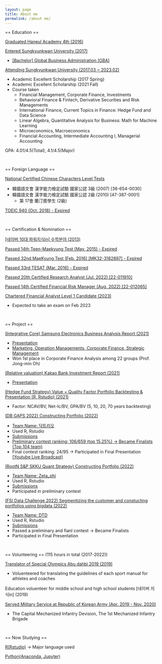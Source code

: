 ```yaml
---
layout: page
title: About me
permalink: /about me/
---
```


== Education ==

[Graduated Haneul Academy 4th (2016)](http://haneul.hs.kr/)

[Entered Sungkyunkwan University (2017)](https://www.skku.edu/skku/index.do)
  - [[Bachelor] Global Business Administration (GBA)](https://globalbiz.skku.edu/gba/index.do)

[Attending Sungkyunkwan University (2017.03 ~ 2023.02)](https://www.skku.edu/skku/index.do)
  - Academic Excellent Scholarship (2017 Spring)
  - Academic Excellent Scholarship (2021 Fall)
  - Course taken
    - Financial Management, Corporate Finance, Investments
    - Behavioral Finance & Fintech, Derivative Securities and Risk Managements
    - International Finance, Current Topics in Finance: Hedge Fund and Data Science
    - Linear Algebra, Quantitative Analysis for Business: Math for Machine Learning
    - Microeconomics, Macroeconomics
    - Financial Accounting, Intermediate Accounting I, Managerial Accounting

GPA: 4.01/4.5(Total), 4.1/4.5(Major)

&nbsp;

== Foreign Language ==

[National Certified Chinese Characters Level Tests](https://www.hanja.re.kr/)
  - 韓國語文會 漢字能力檢定試驗 國家公認 3級 (2007) [36-654-0030]
  - 韓國語文會 漢字能力檢定試驗 國家公認 2級 (2010) [47-387-0001]
    - 第 17會 蘭汀奬學生 (2級)

[TOEIC 940 (Oct. 2018) - Expired](https://www.toeic.co.kr/)

&nbsp;

== Certification & Nomination ==

[[네이버 10대 파워지식in] 수학분야 (2013)](https://kin.naver.com/profile/index.naver?u=SFYWO6QJg73UnGImd%2Fhl%2F%2Bw7qNk2f9qn6NSbKRv0GN4%3D)

[Passed 14th Teen-Maekyung Test (May. 2015) - Expired](https://exam.mk.co.kr/)

[Passed 32nd MaeKyung Test (Feb. 2016) [MK32-3182897] - Expired](https://exam.mk.co.kr/)

[Passed 33rd TESAT (Mar. 2016) - Expired](http://www.tesat.or.kr/)

[Passed 20th Certified Research Analyst (Jul. 2022) [22-011910]](https://drive.google.com/file/d/1E7aTQQuBXjOr1gv7KxBRDCV7SMxfGomi/view?usp=sharing)

[Passed 14th Certified Financial Risk Manager (Aug. 2022) [22-012065]](https://drive.google.com/file/d/18QRY3EbDB3a8gRdlH5UUO6BovW9WydbA/view?usp=sharing)

[Chartered Financial Analyst Level 1 Candidate (2023)](https://www.cfainstitute.org/)
  - Expected to take an exam on Feb 2023

&nbsp;

== Project ==

[(Integrative Core) Samsung Electronics Business Analysis Report (2021)](https://drive.google.com/drive/u/0/folders/19zeUHOzvNOISdvsLMdS434SoXj4rX0VE)
  - [Presentation](https://www.youtube.com/watch?v=nhrtQ1xjOwE)
  - [Marketing, Operation Managements, Corporate Finance, Strategic Management](https://drive.google.com/drive/u/0/folders/10feEOF8-VsTsIQiJUbDFuNO35d6eDvgF)
  - Won 1st place in Corporate Finance Analysis among 22 groups (Prof. Jong-min Oh)

[(Relative valuation) Kakao Bank Investment Report (2021)](https://drive.google.com/drive/u/0/folders/1O006oz5F_EOWeHdeWF4KecSSBMoK2oFD)
  - [Presentation](https://www.youtube.com/watch?v=kCV5_G1Vxtc&t=312s)

[(Hedge Fund Strategy) Value + Quality Factor Portfolio Backtesting & Presentation (R, Rstudio) (2021)](https://drive.google.com/drive/folders/14Z-Hm9qNJoXK75Q2n1eGCQvT5DNJ-suw?usp=sharing)
  - Factor: NCAV/BV, Net-Ic/BV, GPA/BV (5, 10, 20, 70 years backtesting)

[(DB GAPS 2022) Constructing Portfolio (2022)](https://gaps.dbfoundation.or.kr/)
  - [Team Name: 닥트리오](https://drive.google.com/file/d/14CSIH1JDAus4fg_V7HGEwxqBpw4AZbWt/view)
  - Used R, Rstudio
  - [Submissions](https://drive.google.com/drive/u/0/folders/11TYBuM-2Ux8GH6Aemz3ZLDWSqBbE_LMH)
  - [Preliminary contest ranking: 106/659 (top 15.25%) → Became Finalists (Top 104 team)](https://gaps.dbfoundation.or.kr/Community/NoticeView?idx=1895)
  - Final contest ranking: 24/95 → Participated in Final Presentation [(Youtube Live Broadcast)](https://youtu.be/PrQhydbzpfg)

[(RootN S&P SKKU Quant Strategy) Constructing Portfolio (2022)](https://sites.google.com/view/skku-sp-rootn-global-quant-inv/home?authuser=0)
  - [Team Name: Zeta_phi](https://drive.google.com/file/d/1Us-HICuVLJ0j48oe7A-iNT1JlJQ0lAwV/view?usp=sharing)
  - Used R, Rstudio
  - [Submissions](https://drive.google.com/drive/folders/0B7i2r78BHshjfjBZNV9weDdXUDRldzNCZHR1eGhDcnUwVW1heGpZLVFiaWtRQVFXdmkwVnM?resourcekey=0-F2rGu7YjTQ8ADZf2YuiH6A&usp=sharing)
  - Participated in preliminary contest

[(FSI Data Challenge 2022) Segmentizing the customer and constucting portfolios using bigdata (2022)](https://www.datachallenge2022.com/)
  - [Team Name: DTD](https://drive.google.com/file/d/183B1wis0wV5HwyMHCZ25LuNi0Lv057cp/view?usp=sharing)
  - Used R, Rstudio
  - [Submissions](https://drive.google.com/drive/u/0/folders/1XfwEQlRH6Tqhq2q4b8AxKOE4SW-CJV9I)
  - Passed a preliminary and fianl contest → Became Finalists
  - Participated in Final Presentation


&nbsp;

== Volunteering == (115 hours in total (2017-2022))

[Translator of Special Olympics Abu dahbi 2019 (2019)](https://www.abudhabi2019.org/)
  - Voluenteered for translating the guidelines of each sport manual for athletes and coaches

Education voluenteer for middle school and high school students [네이버 지식in] (2019)

[Served Military Service at Republic of Korean Army (Apr. 2019 - Nov. 2020)](https://ko.wikipedia.org/wiki/%EC%88%98%EB%8F%84%EA%B8%B0%EA%B3%84%ED%99%94%EB%B3%B4%EB%B3%91%EC%82%AC%EB%8B%A8)
  - The Capital Mechanized Infantry Devision, The 1st Mechanized Infantry Brigade

&nbsp;

== Now Studying ==

[R(Rstudio)](https://www.rstudio.com/) → Major language used

[Python(Anaconda, Jupyter)](https://www.python.org/)
